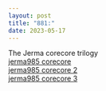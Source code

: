 ```yaml
---
layout: post
title: "881:"
date: 2023-05-17
---
```


The Jerma corecore trilogy  
[jerma985 corecore](https://youtu.be/Qq9INFtrYS4)  
[jerma985 corecore 2](https://youtu.be/cpKtPCAeVh8)  
[jerma985 corecore 3](https://youtu.be/yiRz_w5MPs8)
